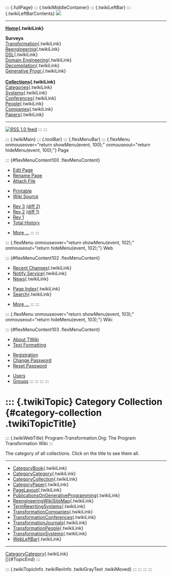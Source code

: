 ::: {.fullPage}
::: {.twikiMiddleContainer}
::: {.twikiLeftBar}
::: {.twikiLeftBarContents}
![](../pub/transformation.gif)

------------------------------------------------------------------------

**[Home](WebHome){.twikiLink}**

**Surveys**\
[Transformation](ProgramTransformation){.twikiLink}\
[Reengineering](ReengineeringWiki){.twikiLink}\
[DSL](DomainSpecificLanguages){.twikiLink}\
[Domain Engineering](DomainEngineering){.twikiLink}\
[Decompilation](DeCompilation){.twikiLink}\
[Generative Progr.](GenerativeProgrammingWiki){.twikiLink}\
\
**[Collections](CategoryCollection){.twikiLink}**\
[Categories](CategoryCategory){.twikiLink}\
[Systems](TransformationSystems){.twikiLink}\
[Conferences](TransformationConferences){.twikiLink}\
[People](TransformationPeople){.twikiLink}\
[Companies](TransformationCompanies){.twikiLink}\
[Papers](CategoryPaper){.twikiLink}

------------------------------------------------------------------------

[![](../pub/rss.gif "RSS 1.0 feed")](WebRss@skin=rss)
:::
:::

::: {.twikiMain}
::: {.toolBar}
::: {.flexMenuBar}
::: {.flexMenu onmouseover="return showMenu(event, 100);" onmouseout="return hideMenu(event, 100);"}
Page

::: {#flexMenuContent100 .flexMenuContent}
-   [Edit
    Page](http://www.program-transformation.org/edit/Transform/CategoryCollection?t=1536825729)
-   [Rename
    Page](http://www.program-transformation.org/rename/Transform/CategoryCollection)
-   [Attach
    File](http://www.program-transformation.org/attach/Transform/CategoryCollection)

<!-- -->

-   [Printable](http://www.program-transformation.org/view/Transform/CategoryCollection?skin=print.pattern)
-   [Wiki
    Source](http://www.program-transformation.org/view/Transform/CategoryCollection?skin=text&raw=on&contenttype=text/plain)

<!-- -->

-   [Rev
    3](http://www.program-transformation.org/view/Transform/CategoryCollection?rev=1.3)
    [(diff 2)](http://www.program-transformation.org/rdiff/Transform/CategoryCollection?rev1=1.3&rev2=1.2)
-   [Rev
    2](http://www.program-transformation.org/view/Transform/CategoryCollection?rev=1.2)
    [(diff 1)](http://www.program-transformation.org/rdiff/Transform/CategoryCollection?rev1=1.2&rev2=1.1)
-   [Rev
    1](http://www.program-transformation.org/view/Transform/CategoryCollection?rev=1.1)
-   [Total
    History](http://www.program-transformation.org/rdiff/Transform/CategoryCollection)

<!-- -->

-   [More
    \...](http://www.program-transformation.org/oops/Transform/CategoryCollection?template=oopsmore&param1=1.3&param2=1.3)
:::
:::

::: {.flexMenu onmouseover="return showMenu(event, 102);" onmouseout="return hideMenu(event, 102);"}
Web

::: {#flexMenuContent102 .flexMenuContent}
-   [Recent Changes](WebChanges){.twikiLink}
-   [Notify Service](WebNotify){.twikiLink}
-   [News](WebNews){.twikiLink}

<!-- -->

-   [Page Index](WebIndex){.twikiLink}
-   [Search](WebSearch){.twikiLink}

<!-- -->

-   [More
    \...](http://www.program-transformation.org/oops/Transform/CategoryCollection?template=oopsmore&param1=1.3&param2=1.3)
:::
:::

::: {.flexMenu onmouseover="return showMenu(event, 103);" onmouseout="return hideMenu(event, 103);"}
Wiki

::: {#flexMenuContent103 .flexMenuContent}
-   [About
    TWiki](http://www.program-transformation.org/view/TWiki/WebHome)
-   [Text
    Formatting](http://www.program-transformation.org/view/TWiki/TextFormattingRules)

<!-- -->

-   [Registration](http://www.program-transformation.org/view/TWiki/TWikiRegistration)
-   [Change
    Password](http://www.program-transformation.org/view/TWiki/ChangePassword)
-   [Reset
    Password](http://www.program-transformation.org/view/TWiki/ResetPassword)

<!-- -->

-   [Users](http://www.program-transformation.org/view/Main/TWikiUsers)
-   [Groups](http://www.program-transformation.org/view/Main/TWikiGroups)
:::
:::
:::
:::

::: {.twikiTopic}
Category Collection {#category-collection .twikiTopicTitle}
===================

::: {.twikiWebTitle}
Program-Transformation.Org: The Program Transformation Wiki
:::

The category of all collections. Click on the title to see them all.

------------------------------------------------------------------------

-   [CategoryBook](CategoryBook){.twikiLink}
-   [CategoryCategory](CategoryCategory){.twikiLink}
-   [CategoryCollection](CategoryCollection){.twikiLink}
-   [CategoryPaper](CategoryPaper){.twikiLink}
-   [PageLayout](PageLayout){.twikiLink}
-   [PublicationsOnGenerativeProgramming](PublicationsOnGenerativeProgramming){.twikiLink}
-   [ReengineeringWikiSiteMap](ReengineeringWikiSiteMap){.twikiLink}
-   [TermRewritingSystems](TermRewritingSystems){.twikiLink}
-   [TransformationCompanies](TransformationCompanies){.twikiLink}
-   [TransformationConferences](TransformationConferences){.twikiLink}
-   [TransformationJournals](TransformationJournals){.twikiLink}
-   [TransformationPeople](TransformationPeople){.twikiLink}
-   [TransformationSystems](TransformationSystems){.twikiLink}
-   [WebLeftBar](WebLeftBar){.twikiLink}

------------------------------------------------------------------------

[CategoryCategory](CategoryCategory){.twikiLink}\
[]{#TopicEnd}
:::

::: {.twikiTopicInfo .twikiRevInfo .twikiGrayText .twikiMoved}
:::
:::
:::
:::
